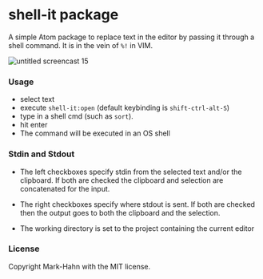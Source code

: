 # shell-it package

A simple Atom package to replace text in the editor by passing it through a shell command.  It is in the vein of `%!` in VIM.

![untitled screencast 15](https://cloud.githubusercontent.com/assets/811455/12214409/ddafdf94-b647-11e5-8a28-02c88d5a1446.gif)

### Usage

- select text
- execute `shell-it:open` (default keybinding is `shift-ctrl-alt-S`)
- type in a shell cmd (such as `sort`).
- hit enter
- The command will be executed in an OS shell

### Stdin and Stdout

- The left checkboxes specify stdin from the selected text and/or the clipboard.  If both are checked the clipboard and selection are concatenated for the input.

- The right checkboxes specify where stdout is sent.  If both are checked then the output goes to both the clipboard and the selection.

- The working directory is set to the project containing the current editor

### License
Copyright Mark-Hahn with the MIT license.
